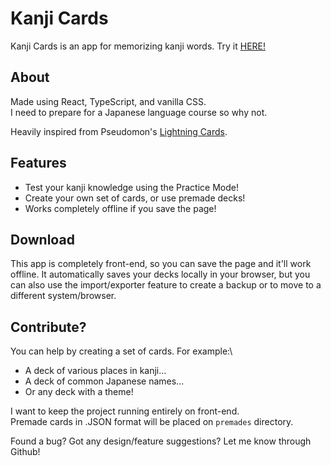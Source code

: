 # Kanji Cards

Kanji Cards is an app for memorizing kanji words. Try it [HERE!](http://gigihsigap.github.io/kanjicards)

## About

Made using React, TypeScript, and vanilla CSS.\
I need to prepare for a Japanese language course so why not.

Heavily inspired from Pseudomon's [Lightning Cards](https://pseudomon.github.io/lightningcards/#).

## Features

- Test your kanji knowledge using the Practice Mode!
- Create your own set of cards, or use premade decks!
- Works completely offline if you save the page!

## Download

This app is completely front-end, so you can save the page and it'll work offline. It automatically saves your decks locally in your browser, but you can also use the import/exporter feature to create a backup or to move to a different system/browser.


## Contribute?

You can help by creating a set of cards. For example:\
- A deck of various places in kanji...
- A deck of common Japanese names...
- Or any deck with a theme!

I want to keep the project running entirely on front-end.\
Premade cards in .JSON format will be placed on `premades` directory.

Found a bug? Got any design/feature suggestions? Let me know through Github!